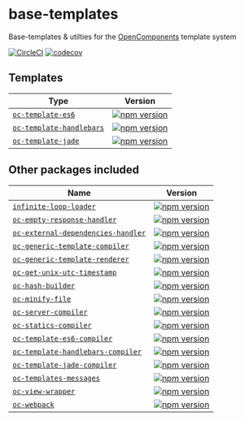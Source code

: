base-templates
==============

Base-templates & utilties for the [OpenComponents](https://github.com/opentable/oc) template system

[![CircleCI](https://circleci.com/gh/opencomponents/base-templates.svg?style=shield)](https://circleci.com/gh/opencomponents/base-templates)
[![codecov](https://codecov.io/gh/opencomponents/base-templates/branch/master/graph/badge.svg)](https://codecov.io/gh/opencomponents/base-templates)


## Templates

| Type | Version |
|--------|-------|
| [`oc-template-es6`](/packages/oc-template-es6) | [![npm version](https://badge.fury.io/js/oc-template-es6.svg)](http://badge.fury.io/js/oc-template-es6) |
| [`oc-template-handlebars`](/packages/oc-template-handlebars) | [![npm version](https://badge.fury.io/js/oc-template-handlebars.svg)](http://badge.fury.io/js/oc-template-handlebars) |
| [`oc-template-jade`](/packages/oc-template-jade) | [![npm version](https://badge.fury.io/js/oc-template-jade.svg)](http://badge.fury.io/js/oc-template-jade) |


## Other packages included

| Name | Version |
|--------|-------|
| [`infinite-loop-loader`](/packages/infinite-loop-loader) | [![npm version](https://badge.fury.io/js/infinite-loop-loader.svg)](http://badge.fury.io/js/infinite-loop-loader) |
| [`oc-empty-response-handler`](/packages/oc-empty-response-handler) | [![npm version](https://badge.fury.io/js/oc-empty-response-handler.svg)](http://badge.fury.io/js/oc-empty-response-handler) |
| [`oc-external-dependencies-handler`](/packages/oc-external-dependencies-handler) | [![npm version](https://badge.fury.io/js/oc-external-dependencies-handler.svg)](http://badge.fury.io/js/oc-external-dependencies-handler) |
| [`oc-generic-template-compiler`](/packages/oc-generic-template-compiler) | [![npm version](https://badge.fury.io/js/oc-generic-template-compiler.svg)](http://badge.fury.io/js/oc-generic-template-compiler) |
| [`oc-generic-template-renderer`](/packages/oc-generic-template-renderer) | [![npm version](https://badge.fury.io/js/oc-generic-template-renderer.svg)](http://badge.fury.io/js/oc-generic-template-renderer) |
| [`oc-get-unix-utc-timestamp`](/packages/oc-get-unix-utc-timestamp) | [![npm version](https://badge.fury.io/js/oc-get-unix-utc-timestamp.svg)](http://badge.fury.io/js/oc-get-unix-utc-timestamp) |
| [`oc-hash-builder`](/packages/oc-hash-builder) | [![npm version](https://badge.fury.io/js/oc-hash-builder.svg)](http://badge.fury.io/js/oc-hash-builder) |
| [`oc-minify-file`](/packages/oc-minify-file) | [![npm version](https://badge.fury.io/js/oc-minify-file.svg)](http://badge.fury.io/js/oc-minify-file) |
| [`oc-server-compiler`](/packages/oc-server-compiler) | [![npm version](https://badge.fury.io/js/oc-server-compiler.svg)](http://badge.fury.io/js/oc-server-compiler) |
| [`oc-statics-compiler`](/packages/oc-statics-compiler) | [![npm version](https://badge.fury.io/js/oc-statics-compiler.svg)](http://badge.fury.io/js/oc-statics-compiler) |
| [`oc-template-es6-compiler`](/packages/oc-template-es6-compiler) | [![npm version](https://badge.fury.io/js/oc-template-es6-compiler.svg)](http://badge.fury.io/js/oc-template-es6-compiler) |
| [`oc-template-handlebars-compiler`](/packages/oc-template-handlebars-compiler) | [![npm version](https://badge.fury.io/js/oc-template-handlebars-compiler.svg)](http://badge.fury.io/js/oc-template-handlebars-compiler) |
| [`oc-template-jade-compiler`](/packages/oc-template-jade-compiler) | [![npm version](https://badge.fury.io/js/oc-template-jade-compiler.svg)](http://badge.fury.io/js/oc-template-jade-compiler) |
| [`oc-templates-messages`](/packages/oc-templates-messages) | [![npm version](https://badge.fury.io/js/oc-templates-messages.svg)](http://badge.fury.io/js/oc-templates-messages) |
| [`oc-view-wrapper`](/packages/oc-view-wrapper) | [![npm version](https://badge.fury.io/js/oc-view-wrapper.svg)](http://badge.fury.io/js/oc-view-wrapper) |
| [`oc-webpack`](/packages/oc-webpack) | [![npm version](https://badge.fury.io/js/oc-webpack.svg)](http://badge.fury.io/js/oc-webpack) |
